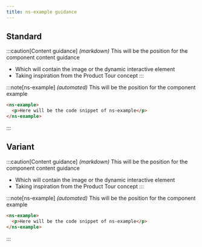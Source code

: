 ```yaml
---
title: ns-example guidance
---
```


## Standard

:::caution[Content guidance]
_(markdown)_ This will be the position for the component content guidance

- Which will contain the image or the dynamic interactive element
- Taking inspiration from the Product Tour concept
:::

:::note[ns-example]
_(automated)_ This will be the position for the component example

```html
<ns-example>
  <p>Here will be the code snippet of ns-example</p>
</ns-example>
```
:::

## Variant

:::caution[Content guidance]
_(markdown)_ This will be the position for the component content guidance

- Which will contain the image or the dynamic interactive element
- Taking inspiration from the Product Tour concept
:::

:::note[ns-example]
_(automated)_ This will be the position for the component example

```html
<ns-example>
  <p>Here will be the code snippet of ns-example</p>
</ns-example>
```
:::
